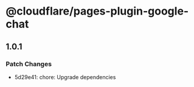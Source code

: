 # @cloudflare/pages-plugin-google-chat

## 1.0.1

### Patch Changes

- 5d29e41: chore: Upgrade dependencies
